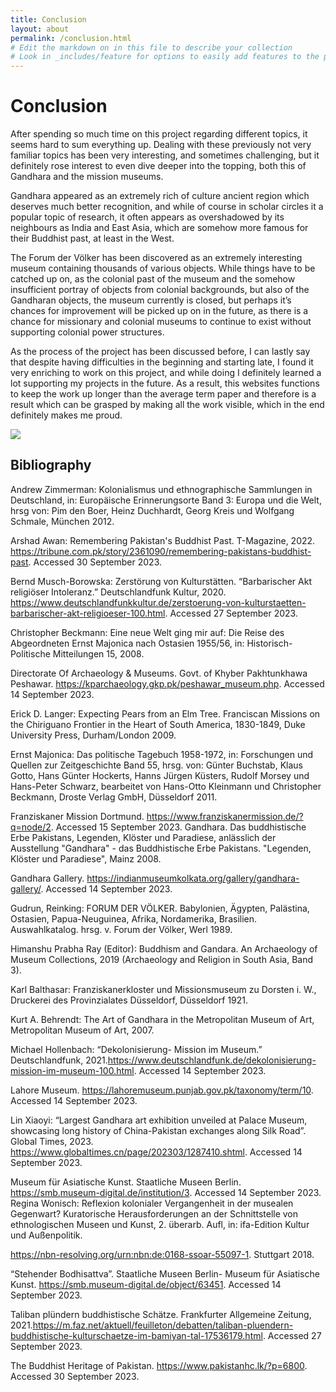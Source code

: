 ```yaml
---
title: Conclusion
layout: about
permalink: /conclusion.html
# Edit the markdown on in this file to describe your collection
# Look in _includes/feature for options to easily add features to the page
---
```


# Conclusion
After spending so much time on this project regarding different topics, it seems hard to sum everything up. Dealing with these previously not very familiar topics has been very interesting, and sometimes challenging, but it definitely rose interest to even dive deeper into the topping, both this of Gandhara and the mission museums.

Gandhara appeared as an extremely rich of culture ancient region which deserves much better recognition, and while of course in scholar circles it a popular topic of research, it often appears as overshadowed by its neighbours as India and East Asia, which are somehow more famous for their Buddhist past, at least in the West.

The Forum der Völker has been discovered as an extremely interesting museum containing thousands of various objects. While things have to be catched up on, as the colonial past of the museum and the somehow insufficient portray of objects from colonial backgrounds, but also of the Gandharan objects, the museum currently is closed, but perhaps it’s chances for improvement will be picked up on in the future, as there is a chance for missionary and colonial museums to continue to exist without supporting colonial power structures.

As the process of the project has been discussed before, I can lastly say that despite having difficulties in the beginning and starting late, I found it very enriching to work on this project, and while doing I definitely learned a lot supporting my projects in the future.
As a result, this websites functions to keep the work up longer than the average term paper and therefore is a result which can be grasped by making all the work visible, which in the end definitely makes me proud.

![](/Art-of-Gandhara/assets/buddha.jpg)

## Bibliography

Andrew Zimmerman: Kolonialismus und ethnographische Sammlungen in Deutschland, in: Europäische Erinnerungsorte Band 3: Europa und die Welt, hrsg von:  Pim den Boer, Heinz Duchhardt, Georg Kreis und Wolfgang Schmale, München 2012. 

Arshad Awan: Remembering Pakistan's Buddhist Past. T-Magazine, 2022. 
https://tribune.com.pk/story/2361090/remembering-pakistans-buddhist-past. Accessed 30 September 2023. 

Bernd Musch-Borowska: Zerstörung von Kulturstätten. “Barbarischer Akt religiöser Intoleranz.” Deutschlandfunk Kultur, 2020. https://www.deutschlandfunkkultur.de/zerstoerung-von-kulturstaetten-barbarischer-akt-religioeser-100.html. Accessed  27 September 2023. 

Christopher Beckmann: Eine neue Welt ging mir auf: Die Reise des Abgeordneten Ernst Majonica nach Ostasien 1955/56, in: Historisch-Politische Mitteilungen 15, 2008. 

Directorate Of Archaeology & Museums. Govt. of Khyber Pakhtunkhawa Peshawar. https://kparchaeology.gkp.pk/peshawar_museum.php. Accessed 14 September 2023. 

Erick D. Langer: Expecting Pears from an Elm Tree. Franciscan Missions on the Chiriguano Frontier in the Heart of South America, 1830-1849, Duke University Press, Durham/London 2009. 

Ernst Majonica: Das politische Tagebuch 1958-1972, in: Forschungen und Quellen zur Zeitgeschichte Band 55, hrsg. von: Günter Buchstab, Klaus Gotto, Hans Günter Hockerts, Hanns Jürgen Küsters, Rudolf Morsey und Hans-Peter Schwarz, bearbeitet von Hans-Otto Kleinmann und Christopher Beckmann, Droste Verlag GmbH, Düsseldorf 2011. 

Franziskaner Mission Dortmund. https://www.franziskanermission.de/?q=node/2. Accessed 15 September 2023. 
Gandhara. Das buddhistische Erbe Pakistans, Legenden, Klöster und Paradiese,  anlässlich der Ausstellung "Gandhara" - das Buddhistische Erbe Pakistans. "Legenden, Klöster und Paradiese", Mainz 2008. 

Gandhara Gallery. https://indianmuseumkolkata.org/gallery/gandhara-gallery/. Accessed 14 September 2023. 

 Gudrun, Reinking: FORUM DER VÖLKER. Babylonien, Ägypten, Palästina, Ostasien, Papua-Neuguinea, Afrika, Nordamerika, Brasilien. Auswahlkatalog. hrsg. v. Forum der Völker, Werl 1989. 

Himanshu Prabha Ray (Editor): Buddhism and Gandara. An Archaeology of Museum Collections, 2019 (Archaeology and Religion in South Asia, Band 3). 

Karl Balthasar: Franziskanerkloster und Missionsmuseum zu Dorsten i. W., Druckerei des Provinzialates Düsseldorf, Düsseldorf 1921. 

Kurt A. Behrendt: The Art of Gandhara in the Metropolitan Museum of Art, Metropolitan Museum of Art, 2007. 

Michael Hollenbach: “Dekolonisierung- Mission im Museum.” Deutschlandfunk, 2021.https://www.deutschlandfunk.de/dekolonisierung-mission-im-museum-100.html. Accessed 14 September 2023. 

Lahore Museum. https://lahoremuseum.punjab.gov.pk/taxonomy/term/10. Accessed 14 September 2023. 

Lin Xiaoyi: “Largest Gandhara art exhibition unveiled at Palace Museum, showcasing long history of China-Pakistan exchanges along Silk Road”. Global Times, 2023.  https://www.globaltimes.cn/page/202303/1287410.shtml. Accessed 14 September 2023. 

Museum für Asiatische Kunst. Staatliche Museen Berlin. https://smb.museum-digital.de/institution/3. Accessed 14 September 2023.
Regina Wonisch:  Reflexion kolonialer Vergangenheit in der musealen Gegenwart? Kuratorische Herausforderungen an der Schnittstelle von ethnologischen Museen und Kunst, 2. überarb. Aufl, in:  ifa-Edition Kultur und Außenpolitik. 

https://nbn-resolving.org/urn:nbn:de:0168-ssoar-55097-1. Stuttgart 2018.

“Stehender Bodhisattva”. Staatliche Museen Berlin- Museum für Asiatische Kunst. https://smb.museum-digital.de/object/63451. Accessed 14 September 2023.

Taliban plündern buddhistische Schätze. Frankfurter Allgemeine Zeitung, 2021.https://m.faz.net/aktuell/feuilleton/debatten/taliban-pluendern-buddhistische-kulturschaetze-im-bamiyan-tal-17536179.html. Accessed 27 September 2023.

The Buddhist Heritage of Pakistan. https://www.pakistanhc.lk/?p=6800. Accessed 30 September 2023. 

